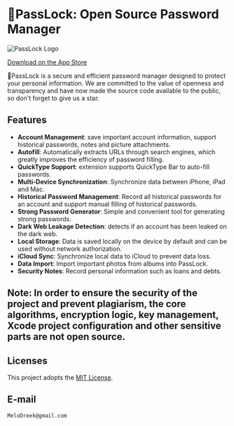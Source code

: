 # PassLock: Open Source Password Manager

![PassLock Logo](https://is1-ssl.mzstatic.com/image/thumb/Purple221/v4/71/22/34/712234a9-7089-a1fc-841b-594cd98b0c15/AppIcon-0-0-1x_U007epad-0-0-85-220.png/100x100bb.jpg)

[Download on the App Store](https://apps.apple.com/app/id1669178334)

🔑PassLock is a secure and efficient password manager designed to protect your personal information. We are committed to the value of openness and transparency and have now made the source code available to the public, so don't forget to give us a star.

## Features

- **Account Management**: save important account information, support historical passwords, notes and picture attachments.
- **Autofill**: Automatically extracts URLs through search engines, which greatly improves the efficiency of password filling.
- **QuickType Support**: extension supports QuickType Bar to auto-fill passwords.
- **Multi-Device Synchronization**: Synchronize data between iPhone, iPad and Mac.
- **Historical Password Management**: Record all historical passwords for an account and support manual filling of historical passwords.
- **Strong Password Generator**: Simple and convenient tool for generating strong passwords.
- **Dark Web Leakage Detection**: detects if an account has been leaked on the dark web.
- **Local Storage**: Data is saved locally on the device by default and can be used without network authorization.
- **iCloud Sync**: Synchronize local data to iCloud to prevent data loss.
- **Data Import**: Import important photos from albums into PassLock.
- **Security Notes**: Record personal information such as loans and debts.

## Note: In order to ensure the security of the project and prevent plagiarism, the core algorithms, encryption logic, key management, Xcode project configuration and other sensitive parts are not open source.

## Licenses

This project adopts the [MIT License](./LICENSE).

## E-mail

```bash
MeloDreek@gmail.com
